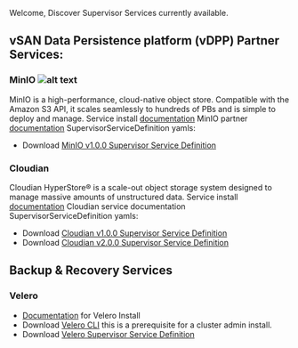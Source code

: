Welcome, Discover Supervisor Services currently available.

## vSAN Data Persistence platform (vDPP) Partner Services: 

### MinIO ![alt text](https://github.com/vsphere-tmm/Supervisor-Services/blob/main/minio%20logo.svg?raw=true)
MinIO is a high-performance, cloud-native object store. Compatible with the Amazon S3 API, it scales seamlessly to hundreds of PBs and is simple to deploy and manage.
Service install [documentation](https://docs.vmware.com/en/VMware-vSphere/7.0/vmware-vsphere-with-tanzu/GUID-F68B264E-76A3-4A6D-A3B0-17153DDF7A18.html)
MinIO partner [documentation](https://docs.min.io/minio/vsphere/core-concepts/core-concepts.html) 
SupervisorServiceDefinition yamls:
 - Download [MinIO v1.0.0 Supervisor Service Definition](https://vmwaresaas.jfrog.io/artifactory/vDPP-Partner-YAML/MinIO/MinIO/SupervisorService/1.0.0/minio-supervisorservice-1.0.0.yaml)

### Cloudian
Cloudian HyperStore® is a scale-out object storage system designed to manage massive amounts of unstructured data.
Service install [documentation](https://docs.vmware.com/en/VMware-vSphere/7.0/vmware-vsphere-with-tanzu/GUID-F68B264E-76A3-4A6D-A3B0-17153DDF7A18.html) 
Cloudian service documentation
SupervisorServiceDefinition yamls:
  - Download [Cloudian v1.0.0 Supervisor Service Definition](https://vmwaresaas.jfrog.io/artifactory/vDPP-Partner-YAML/Cloudian/Hyperstore/SupervisorService/1.0.0/hyperstore-supervisorservice-1.0.0.yaml)
  - Download [Cloudian v2.0.0 Supervisor Service Definition](https://vmwaresaas.jfrog.io/artifactory/vDPP-Partner-YAML/Cloudian/Hyperstore/SupervisorService/2.0.0/hyperstore-supervisorservice-2.0.0.yaml)

## Backup & Recovery Services
### Velero
- [Documentation](https://github.com/vmware-tanzu/velero-plugin-for-vsphere/blob/main/docs/supervisor.md) for Velero Install
- Download [Velero CLI](https://github.com/vmware-tanzu/velero-plugin-for-vsphere/releases/download/v1.1.0/velero-vsphere-1.1.0-linux-amd64.tar.gz) this is a prerequisite for a cluster admin install. 
- Download [Velero Supervisor Service Definition](https://vmwaresaas.jfrog.io/ui/repos/tree/General/vDPP-Partner-YAML)


